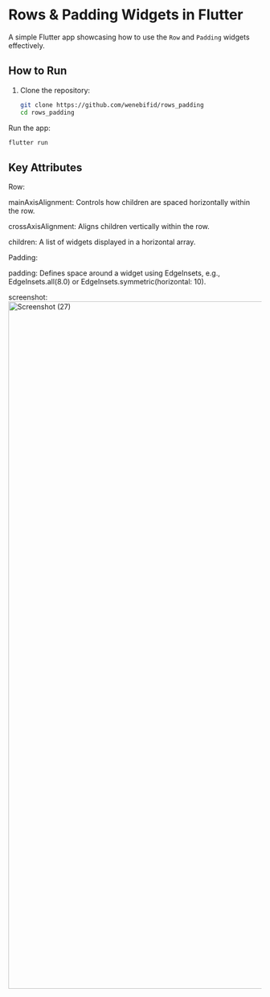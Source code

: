 
# Rows & Padding Widgets in Flutter

A simple Flutter app showcasing how to use the `Row` and `Padding` widgets effectively.

## How to Run

1. Clone the repository:
   ```bash
   git clone https://github.com/wenebifid/rows_padding
   cd rows_padding
   
Run the app:

```bash
flutter run
```

 ## Key Attributes 
Row:

mainAxisAlignment: Controls how children are spaced horizontally within the row.

crossAxisAlignment: Aligns children vertically within the row.

children: A list of widgets displayed in a horizontal array.

Padding:

padding: Defines space around a widget using EdgeInsets, e.g., EdgeInsets.all(8.0) or EdgeInsets.symmetric(horizontal: 10).

screenshot: <img width="1099" height="1369" alt="Screenshot (27)" src="https://github.com/user-attachments/assets/41e7bab1-96e5-43b2-a048-937b7bc78bc2" />
